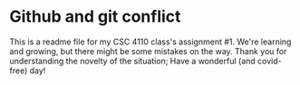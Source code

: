 # Github and git conflict

This is a readme file for my CSC 4110 class's assignment #1. We're learning and growing, but there might be some mistakes on the way. Thank you for understanding the novelty of the situation; Have a wonderful (and covid-free) day!
